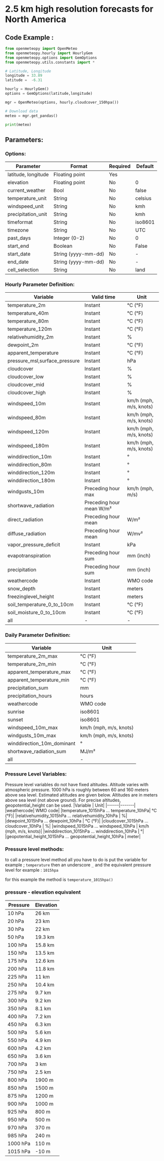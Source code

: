 # 2.5 km high resolution forecasts for North America

## Code Example :

```python
from openmeteopy import OpenMeteo
from openmeteopy.hourly import HourlyGem
from openmeteopy.options import GemOptions
from openmeteopy.utils.constants import *

# Latitude, Longitude 
longitude = 33.89
latitude =  -6.31

hourly = HourlyGem()
options = GemOptions(latitude,longitude)

mgr = OpenMeteo(options, hourly.cloudcover_150hpa())

# Download data
meteo = mgr.get_pandas()

print(meteo)
```

## Parameters:


### Options:

|Parameter	            |Format	        |Required	|Default|
|-----|--------|--------|--------|
|latitude, longitude	    |Floating point	|Yes|        |
|elevation	            |Floating point	|No|          0|
|current_weather	        |Bool	        |No|          false|
|temperature_unit	    |String	        |No|          celsius|
|windspeed_unit	        |String	        |No|          kmh|
|precipitation_unit	    |String          |No|         kmh|
|timeformat	            |String	        |No|          iso8601|
|timezone	            |String	        |No|	        UTC|
|past_days	            |Integer (0-2)	|No|          0|
|start_end  |Boolean|No|False|
|start_date	            |String (yyyy-mm-dd)	|No|          -|
|end_date	            |String (yyyy-mm-dd)	|No|          -|
|cell_selection	            |String	|No|          land|

### Hourly Parameter Definition:

|Variable                |Valid time|	            Unit|
|-----|----|-----|
|temperature_2m|	            Instant	 |               °C (°F)|
|temperature_40m|	            Instant	 |               °C (°F)|
|temperature_80m|	            Instant	 |               °C (°F)|
|temperature_120m|	            Instant	 |               °C (°F)|
|relativehumidity_2m|	        Instant	  |              %|
|dewpoint_2m	       |         Instant	 |               °C (°F)|
|apparent_temperature	|    Instant	      |          °C (°F)|
|pressure_msl,surface_pressure	         |   Instant	       |         hPa|
|cloudcover	            |    Instant	      |          %|
|cloudcover_low	         |   Instant	        |        %|
|cloudcover_mid	          |  Instant	       |        %|
|cloudcover_high	         |   Instant	       |         %|
|windspeed_10m              | Instant           |      km/h (mph, m/s, knots)|
|windspeed_80m|               Instant            |     km/h (mph, m/s, knots)|
|windspeed_120m|              Instant             |  km/h (mph, m/s, knots)|
|windspeed_180m	|            Instant	             |   km/h (mph, m/s, knots)|
|winddirection_10m|           Instant|                 °|
|winddirection_80m |          Instant |                °|
|winddirection_120m |         Instant  |               °|
|winddirection_180m	 |       Instant	  |              °|
|windgusts_10m	      |      Preceding hour max|	    km/h (mph, m/s)|
|shortwave_radiation	 |       Preceding hour mean	    W/m²|
|direct_radiation	      |  Preceding hour mean	|    W/m²|
|diffuse_radiation	     |   Preceding hour mean	|    W/mv²|
|vapor_pressure_deficit	  |  Instant	   |             kPa|
|evapotranspiration	       | Preceding hour sum|	    mm (inch)|
|precipitation	            |Preceding hour sum	|    mm (inch)|
|weathercode	               | Instant	  |              WMO code|
|snow_depth	                |Instant	|                meters|
|freezinglevel_height|	    Instant	     |           meters|
|soil_temperature_0_to_10cm |       Instant |                °C (°F)|
|soil_moisture_0_to_10cm  |      Instant     |            °C (°F)|
|all|-|-|

### Daily Parameter Definition:

|Variable	        |            Unit|
|----|------|
|temperature_2m_max            |  °C (°F)|
|temperature_2m_min	          |  °C (°F)|
|apparent_temperature_max    |    °C (°F)|
|apparent_temperature_min	  |  °C (°F)|
|precipitation_sum	       |     mm|
|precipitation_hours	          |  hours|
|weathercode	                 |   WMO code|
|sunrise                      |   iso8601|
|sunset	                     |   iso8601|
|windspeed_10m_max|km/h (mph, m/s, knots)|
|windgusts_10m_max	        |    km/h (mph, m/s, knots)|
|winddirection_10m_dominant|	    °|
|shortwave_radiation_sum|	        MJ/m²|
|all|-|


### Pressure Level Variables:

Pressure level variables do not have fixed altitudes. Altitude varies with atmospheric pressure. 1000 hPa is roughly between 60 and 160 meters above sea level. Estimated altitudes are given below. Altitudes are in meters above sea level (not above ground). For precise altitudes, geopotential_height can be used.
|Variable     |   Unit|
|------|-------|
|weathercode|	            WMO code|
|temperature_1015hPa ... temperature_10hPa|	        °C (°F)|
|relativehumidity_1015hPa ... relativehumidity_10hPa	 |       %|
|dewpoint_1015hPa ... dewpoint_10hPa |	    °C (°F)|
|cloudcover_1015hPa ... cloudcover_10hPa   |    %|
|windspeed_1015hPa	... windspeed_10hPa |   km/h (mph, m/s, knots)|
|winddirection_1015hPa	...  winddirection_10hPa   |    °|
|geopotential_height_1015hPa ... geopotential_height_10hPa	 |   meter|

### Pressure level methods:

to call a pressure level method all you have to do is put the variable for example ; ``` temperature ``` then an underscore ``` _ ``` and the equivalent pressure level for example : ``` 1015hpa  ```

for this example the method is ``` temperature_1015hpa() ``` 

### pressure - elevation equivalent

|Pressure     |   Elevation|
|------|-------|
|10 hPa |26 km|
|20 hPa |23 km|
|30 hPa |22 km|
|50 hPa |19.3 km|
|100 hPa |15.8 km|
|150 hPa |13.5 km|
|175 hPa |12.6 km|
|200 hPa |11.8 km|
|225 hPa |11 km|
|250 hPa |10.4 km|
|275 hPa |9.7 km|
|300 hPa |9.2 km|
|350 hPa |8.1 km|
|400 hPa |7.2 km|
|450 hPa |6.3 km|
|500 hPa |5.6 km|
|550 hPa |4.9 km|
|600 hPa |4.2 km|
|650 hPa |3.6 km|
|700 hPa |3 km|
|750 hPa |2.5 km|
|800 hPa |1900 m|
|850 hPa |1500 m|
|875 hPa |1200 m|
|900 hPa |1000 m|
|925 hPa |800 m|
|950 hPa |500 m|
|970 hPa |370 m|
|985 hPa |240 m|
|1000 hPa |110 m|
|1015 hPa |-10 m|